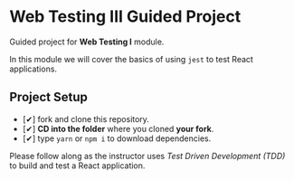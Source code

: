 # Web Testing III Guided Project

Guided project for **Web Testing I** module.

In this module we will cover the basics of using `jest` to test React applications.

## Project Setup

- [✔] fork and clone this repository.
- [✔] **CD into the folder** where you cloned **your fork**.
- [✔] type `yarn` or `npm i` to download dependencies.

Please follow along as the instructor uses _Test Driven Development (TDD)_ to build and test a React application.
